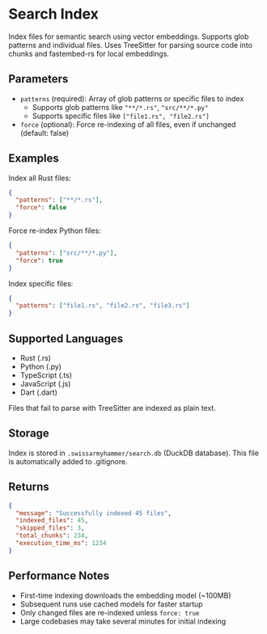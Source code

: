# Search Index

Index files for semantic search using vector embeddings. Supports glob patterns and individual files. Uses TreeSitter for parsing source code into chunks and fastembed-rs for local embeddings.

## Parameters

- `patterns` (required): Array of glob patterns or specific files to index
  - Supports glob patterns like `"**/*.rs"`, `"src/**/*.py"`
  - Supports specific files like `["file1.rs", "file2.rs"]`
- `force` (optional): Force re-indexing of all files, even if unchanged (default: false)

## Examples

Index all Rust files:
```json
{
  "patterns": ["**/*.rs"],
  "force": false
}
```

Force re-index Python files:
```json
{
  "patterns": ["src/**/*.py"],
  "force": true
}
```

Index specific files:
```json
{
  "patterns": ["file1.rs", "file2.rs", "file3.rs"]
}
```

## Supported Languages

- Rust (.rs)
- Python (.py) 
- TypeScript (.ts)
- JavaScript (.js)
- Dart (.dart)

Files that fail to parse with TreeSitter are indexed as plain text.

## Storage

Index is stored in `.swissarmyhammer/search.db` (DuckDB database).
This file is automatically added to .gitignore.

## Returns

```json
{
  "message": "Successfully indexed 45 files",
  "indexed_files": 45,
  "skipped_files": 3,
  "total_chunks": 234,
  "execution_time_ms": 1234
}
```

## Performance Notes

- First-time indexing downloads the embedding model (~100MB)
- Subsequent runs use cached models for faster startup
- Only changed files are re-indexed unless `force: true`
- Large codebases may take several minutes for initial indexing